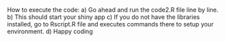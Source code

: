 How to execute the code:
a) Go ahead and run the code2.R file line by line.
b) This should start your shiny app
c) If you do not have the libraries installed, go to Rscript.R file and executes commands there to setup your environment.
d) Happy coding
